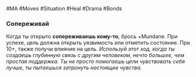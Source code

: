 #MA #Moves #Situation #Heal #Drama #Bonds 

### Сопереживай

Когда ты открыто **сопереживаешь кому-то**, брось +Mundane. При успехе, цель должна открыть уязвимость или отметить состояние. При 10+, также получи влияние на цель.
*Используй этот ход, когда ты создаешь глубинную связь с другим человеком, нечто большее, чем простая поддержка. Ты не просто помогаешь цели чувствовать себя лучше, ты пытаешься затронуть настоящие чувства.*




